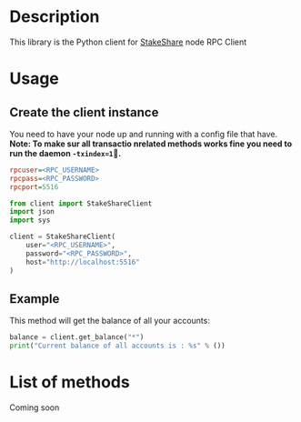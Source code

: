 # Description
This library is the Python client for [StakeShare](https://staking.live) node RPC Client

# Usage
## Create the client instance
You need to have your node up and running with a config file that have.
**Note: To make sur all transactio nrelated methods works fine you need to run
the daemon `-txindex=1`.**

```ini
rpcuser=<RPC_USERNAME>
rpcpass=<RPC_PASSWORD>
rpcport=5516
```

```python
from client import StakeShareClient
import json
import sys

client = StakeShareClient(
    user="<RPC_USERNAME>",
    password="<RPC_PASSWORD>",
    host="http://localhost:5516"
)
```

## Example
This method will get the balance of all your accounts:
```python
balance = client.get_balance("*")
print("Current balance of all accounts is : %s" % ())
```

# List of methods
Coming soon
